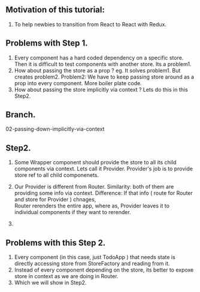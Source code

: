 ## Motivation of this tutorial:
   1. To help newbies to transition from React to React with Redux.

## Problems with Step 1.
   1. Every component has a hard coded dependency on a specific store. Then it is difficult to test components with another store. Its a problem1.
   2. How about passing the store as a prop ?
      eg.
      <TodoApp store={StoreFactory.getStore()}/>
      It solves problem1. But creates problem2.
      Problem2: We have to keep passing store around as a prop into every component. 
                More boiler plate code.
   3. How about passing the store implicitly via context ? Lets do this in this Step2.

## Branch. 
02-passing-down-implicitly-via-context

## Step2. 
   1. Some Wrapper component should provide the store to all its child components via context.
      Lets call it Provider. Provider's job is to provide store ref to all child componenets.

   2. Our Provider is different from Router.
      Similarity: both of them are providing some info via context.
      Difference: If that info ( route for Router and store for Provider ) chnages,    
                  Router rerenders the entire app, where as, Provider leaves it to individual components if they want to rerender.
   3.                

   
## Problems with this Step 2. 
   1. Every component (in this case, just TodoApp ) that needs state is directly accessing store from StoreFactory and reading from it. 
   2. Instead of every component depending on the store, its better to expoxe store in context as we are doing in Router.
   3. Which we will show in Step2.

   